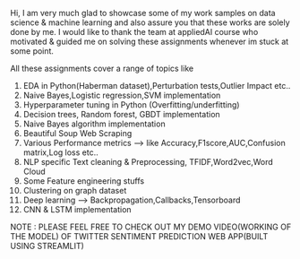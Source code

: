 Hi, I am very much glad to showcase some of my work samples on data science & machine learning and also assure you that these works are solely done by me.
I would like to thank the team at appliedAI course who motivated & guided me on solving these assignments whenever im stuck at some point. 

All these assignments cover a range of topics like 
1) EDA in Python(Haberman dataset),Perturbation tests,Outlier Impact etc..
2) Naive Bayes,Logistic regression,SVM implementation
3) Hyperparameter tuning in Python (Overfitting/underfitting)
4) Decision trees, Random forest, GBDT implementation
5) Naive Bayes algorithm implementation
6) Beautiful Soup Web Scraping
7) Various Performance metrics --> like Accuracy,F1score,AUC,Confusion matrix,Log loss etc.. 
8) NLP specific Text cleaning & Preprocessing, TFIDF,Word2vec,Word Cloud
9) Some Feature engineering stuffs
10) Clustering on graph dataset
11) Deep learning --> Backpropagation,Callbacks,Tensorboard
12) CNN & LSTM implementation

NOTE : PLEASE FEEL FREE TO CHECK OUT MY DEMO VIDEO(WORKING OF THE MODEL)
OF TWITTER SENTIMENT PREDICTION WEB APP(BUILT USING STREAMLIT)
